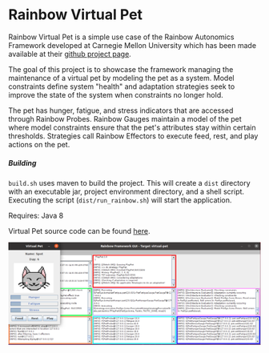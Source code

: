 # Rainbow Virtual Pet

Rainbow Virtual Pet is a simple use case of the Rainbow Autonomics Framework developed at Carnegie Mellon University which has been made available at their [github project page](https://github.com/cmu-able/rainbow).

The goal of this project is to showcase the framework managing the maintenance of a virtual pet by modeling the pet as a system. Model constraints define system "health" and adaptation strategies seek to improve the state of the system when constraints no longer hold.

The pet has hunger, fatigue, and stress indicators that are accessed through Rainbow Probes. Rainbow Gauges maintain a model of the pet where model constraints ensure that the pet's attributes stay within certain thresholds. Strategies call Rainbow Effectors to execute feed, rest, and play actions on the pet.

##### Building

`build.sh` uses maven to build the project. This will create a `dist` directory with an executable jar, project environment directory, and a shell script. Executing the script (`dist/run_rainbow.sh`) will start the application. 

Requires: Java 8

Virtual Pet source code can be found [here](https://github.com/BCoronado1/JavaVirtualPet).

![ui](rainbow_pet.png)